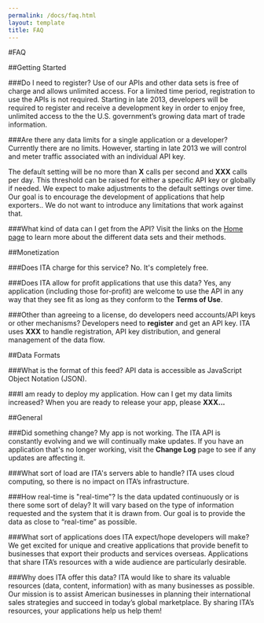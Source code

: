 ```yaml
---
permalink: /docs/faq.html
layout: template
title: FAQ
---
```


#FAQ

##Getting Started

###Do I need to register?
Use of our APIs and other data sets is free of charge and allows unlimited access.  For a limited time period, registration to use the APIs is not required.  Starting in late 2013, developers will be required to register and receive a development key in order to enjoy free, unlimited access to the the U.S. government’s growing data mart of trade information.

###Are there any data limits for a single application or a developer?
Currently there are no limits.  However, starting in late 2013 we will control and meter traffic associated with an individual API key.

The default setting will be no more than **X** calls per second and **XXX** calls per day. This threshold can be raised for either a specific API key or globally if needed. We expect to make adjustments to the default settings over time. Our goal is to encourage the development of applications that help exporters.. We do not want to introduce any limitations that work against that.

###What kind of data can I get from the API?
Visit the links on the [Home page](http://developer.trade.gov) to learn more about the different data sets and their methods.

##Monetization

###Does ITA charge for this service?
No. It's completely free.

###Does ITA allow for profit applications that use this data?
Yes, any application (including those for-profit) are welcome to use the API in any way that they see fit as long as they conform to the **Terms of Use**.

###Other than agreeing to a license, do developers need accounts/API keys or other mechanisms?
Developers need to **register** and get an API key. ITA uses **XXX** to handle registration, API key distribution, and general management of the data flow.

##Data Formats

###What is the format of this feed?
API data is accessible as JavaScript Object Notation (JSON).

###I am ready to deploy my application. How can I get my data limits increased?
When you are ready to release your app, please **XXX...**

##General

###Did something change?  My app is not working.
The ITA API is constantly evolving and we will continually make updates. If you have an application that's no longer working, visit the **Change Log** page to see if any updates are affecting it.

###What sort of load are ITA's servers able to handle?
ITA uses cloud computing, so there is no impact on ITA’s infrastructure.

###How real-time is "real-time"? Is the data updated continuously or is there some sort of delay?
It will vary based on the type of information requested and the system that it is drawn from. Our goal is to provide the data as close to “real-time” as possible.

###What sort of applications does ITA expect/hope developers will make?
We get excited for unique and creative applications that provide benefit to businesses that export their products and services overseas.  Applications that share ITA’s resources with a wide audience are particularly desirable.

###Why does ITA offer this data?
ITA would like to share its valuable resources (data, content, information) with as many businesses as possible.  Our mission is to assist American businesses in planning their international sales strategies and succeed in today’s global marketplace.  By sharing ITA’s resources, your applications help us help them!

